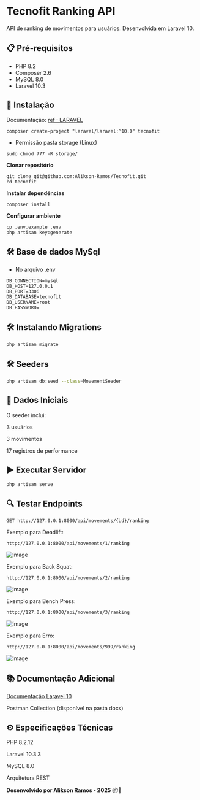 # Tecnofit Ranking API

API de ranking de movimentos para usuários. Desenvolvida em Laravel 10.

## 📋 Pré-requisitos

- PHP 8.2
- Composer 2.6
- MySQL 8.0
- Laravel 10.3

## 🚀 Instalação
Documentação: <a href="https://laravel.com/docs/10.x"> ref : LARAVEL </a>
 ```
composer create-project "laravel/laravel:^10.0" tecnofit
```
- Permissão pasta storage (Linux)
```
sudo chmod 777 -R storage/
```
 **Clonar repositório**
```
git clone git@github.com:Alikson-Ramos/Tecnofit.git
cd tecnofit
```
**Instalar dependências**
```
composer install
```
**Configurar ambiente**
```
cp .env.example .env
php artisan key:generate
```

## 🛠️ Base de dados MySql
- No arquivo .env
```
DB_CONNECTION=mysql
DB_HOST=127.0.0.1
DB_PORT=3306
DB_DATABASE=tecnofit
DB_USERNAME=root
DB_PASSWORD=
```
## 🛠️ Instalando Migrations
```
php artisan migrate
```
## 🛠️ Seeders

```bash
php artisan db:seed --class=MovementSeeder
```
## 🧪 Dados Iniciais
O seeder inclui:

3 usuários

3 movimentos

17 registros de performance

## ▶️ Executar Servidor
```
php artisan serve
```
## 🔍 Testar Endpoints
```
GET http://127.0.0.1:8000/api/movements/{id}/ranking
```
Exemplo para Deadlift:

```
http://127.0.0.1:8000/api/movements/1/ranking
```
![image](https://github.com/user-attachments/assets/a9840f0a-2505-4851-ac5c-69d9fa1bcde5)

Exemplo para Back Squat:

```
http://127.0.0.1:8000/api/movements/2/ranking
```
![image](https://github.com/user-attachments/assets/c2c0c51f-1768-4560-a15d-e88af7cf9856)

Exemplo para Bench Press:

```
http://127.0.0.1:8000/api/movements/3/ranking
```
![image](https://github.com/user-attachments/assets/afd8d9f2-e6fc-41db-8e21-dd7ae1a6e215)

Exemplo para Erro:

```
http://127.0.0.1:8000/api/movements/999/ranking
```
![image](https://github.com/user-attachments/assets/8fcfe73a-1271-4f26-b08c-2969e9fa759c)

## 📚 Documentação Adicional

<a href="https://laravel.com/docs/10.x"> Documentação Laravel 10 </a>

Postman Collection (disponível na pasta docs)

## ⚙️ Especificações Técnicas

PHP 8.2.12

Laravel 10.3.3

MySQL 8.0

Arquitetura REST

**Desenvolvido por Alikson Ramos - 2025** 📦🚀


